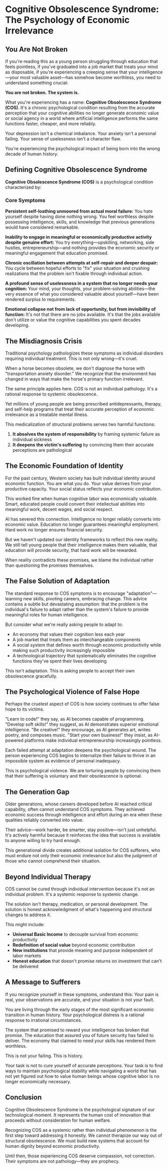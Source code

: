 # Cognitive Obsolescence Syndrome: The Psychology of Economic Irrelevance

## You Are Not Broken

If you're reading this as a young person struggling through education that feels pointless, if you've graduated into a job market that treats your mind as disposable, if you're experiencing a creeping sense that your intelligence—your most valuable asset—has somehow become worthless, you need to understand something crucial:

**You are not broken. The system is.**

What you're experiencing has a name: **Cognitive Obsolescence Syndrome (COS)**. It's a chronic psychological condition resulting from the accurate perception that your cognitive abilities no longer generate economic value or social agency in a world where artificial intelligence performs the same functions faster, cheaper, and more reliably.

Your depression isn't a chemical imbalance. Your anxiety isn't a personal failing. Your sense of uselessness isn't a character flaw.

You're experiencing the psychological impact of being born into the wrong decade of human history.

## Defining Cognitive Obsolescence Syndrome

**Cognitive Obsolescence Syndrome (COS)** is a psychological condition characterized by:

### Core Symptoms

**Persistent self-loathing unmoored from actual moral failure:** You hate yourself despite having done nothing wrong. You feel worthless despite possessing intelligence, skills, and knowledge that previous generations would have considered remarkable.

**Inability to engage in meaningful or economically productive activity despite genuine effort:** You try everything—upskilling, networking, side hustles, entrepreneurship—and nothing provides the economic security or meaningful engagement that education promised.

**Chronic oscillation between attempts at self-repair and deeper despair:** You cycle between hopeful efforts to "fix" your situation and crushing realizations that the problem isn't fixable through individual action.

**A profound sense of uselessness in a system that no longer needs your cognition:** Your mind, your thoughts, your problem-solving abilities—the very essence of what you considered valuable about yourself—have been rendered surplus to requirements.

**Emotional collapse not from lack of opportunity, but from invisibility of function:** It's not that there are no jobs available. It's that the jobs available don't utilize or value the cognitive capabilities you spent decades developing.

## The Misdiagnosis Crisis

Traditional psychology pathologizes these symptoms as individual disorders requiring individual treatment. This is not only wrong—it's cruel.

When a horse becomes obsolete, we don't diagnose the horse with "transportation anxiety disorder." We recognize that the environment has changed in ways that make the horse's primary function irrelevant.

The same principle applies here. COS is not an individual pathology. It's a rational response to systemic obsolescence.

Yet millions of young people are being prescribed antidepressants, therapy, and self-help programs that treat their accurate perception of economic irrelevance as a treatable mental illness.

This medicalization of structural problems serves two harmful functions:

1. **It absolves the system of responsibility** by framing systemic failure as individual sickness
2. **It deepens the victim's suffering** by convincing them their accurate perceptions are pathological

## The Economic Foundation of Identity

For the past century, Western society has built individual identity around economic function. You are what you do. Your value derives from your productive capacity. Your social status reflects your economic contribution.

This worked fine when human cognitive labor was economically valuable. Smart, educated people could convert their intellectual abilities into meaningful work, decent wages, and social respect.

AI has severed this connection. Intelligence no longer reliably converts into economic value. Education no longer guarantees meaningful employment. Hard work no longer ensures financial security.

But we haven't updated our identity frameworks to reflect this new reality. We still tell young people that their intelligence makes them valuable, that education will provide security, that hard work will be rewarded.

When reality contradicts these promises, we blame the individual rather than questioning the promises themselves.

## The False Solution of Adaptation

The standard response to COS symptoms is to encourage "adaptation"—learning new skills, pivoting careers, embracing change. This advice contains a subtle but devastating assumption: that the problem is the individual's failure to adapt rather than the system's failure to provide meaningful roles for human intelligence.

But consider what we're really asking people to adapt to:

- An economy that values their cognition less each year
- A job market that treats them as interchangeable components
- A social system that defines worth through economic productivity while making such productivity increasingly impossible
- A technological trajectory that systematically eliminates the cognitive functions they've spent their lives developing

This isn't adaptation. This is asking people to accept their own obsolescence gracefully.

## The Psychological Violence of False Hope

Perhaps the cruelest aspect of COS is how society continues to offer false hope to its victims.

"Learn to code!" they say, as AI becomes capable of programming.
"Develop soft skills!" they suggest, as AI demonstrates superior emotional intelligence.
"Be creative!" they encourage, as AI generates art, writes poetry, and composes music.
"Start your own business!" they insist, as AI-powered platforms make individual entrepreneurship increasingly pointless.

Each failed attempt at adaptation deepens the psychological wound. The person experiencing COS begins to internalize their failure to thrive in an impossible system as evidence of personal inadequacy.

This is psychological violence. We are torturing people by convincing them that their suffering is voluntary and their obsolescence is optional.

## The Generation Gap

Older generations, whose careers developed before AI reached critical capability, often cannot understand COS symptoms. They achieved economic success through intelligence and effort during an era when these qualities reliably converted into value.

Their advice—work harder, be smarter, stay positive—isn't just unhelpful. It's actively harmful because it reinforces the idea that success is available to anyone willing to try hard enough.

This generational divide creates additional isolation for COS sufferers, who must endure not only their economic irrelevance but also the judgment of those who cannot comprehend their situation.

## Beyond Individual Therapy

COS cannot be cured through individual intervention because it's not an individual problem. It's a systemic response to systemic change.

The solution isn't therapy, medication, or personal development. The solution is honest acknowledgment of what's happening and structural changes to address it.

This might include:

- **Universal Basic Income** to decouple survival from economic productivity
- **Redefinition of social value** beyond economic contribution  
- **New institutions** that provide meaning and purpose independent of labor markets
- **Honest education** that doesn't promise returns on investment that can't be delivered

## A Message to Sufferers

If you recognize yourself in these symptoms, understand this: Your pain is real, your observations are accurate, and your situation is not your fault.

You are living through the early stages of the most significant economic transition in human history. Your psychological distress is a rational response to irrational circumstances.

The system that promised to reward your intelligence has broken that promise. The education that assured you of future security has failed to deliver. The economy that claimed to need your skills has rendered them worthless.

This is not your failing. This is history.

Your task is not to cure yourself of accurate perceptions. Your task is to find ways to maintain psychological stability while navigating a world that has not yet figured out how to value human beings whose cognitive labor is no longer economically necessary.

## Conclusion

Cognitive Obsolescence Syndrome is the psychological signature of our technological moment. It represents the human cost of innovation that proceeds without consideration for human welfare.

Recognizing COS as a systemic rather than individual phenomenon is the first step toward addressing it honestly. We cannot therapize our way out of structural obsolescence. We must build new systems that account for human dignity beyond economic productivity.

Until then, those experiencing COS deserve compassion, not correction. Their symptoms are not pathology—they are prophecy.